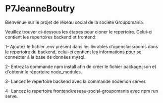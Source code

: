 # P7JeanneBoutry
Bienvenue sur le projet de réseau social de la société Groupomania.

Veuillez trouver ci-dessous les étapes pour cloner le repertoire. Celui-ci contient les repertoires backend et frontend:

1- Ajoutez le fichier .env présent dans les livrables d'openclassrooms dans le repertoire du backend, 
celui-ci contient les informations pour se connecter à la base de données mysql.

2- Entrez la commande npm install afin de créer le fichier package.json et d'obtenir le répertoire node_modules.

3- Lancez le repertoire backend avec la commande nodemon server.

4- Lancez le repertoire frontend\reseau-social-groupomania avec npm run serve.
